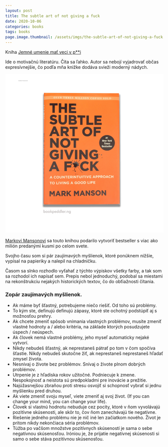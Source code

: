 ```yaml
---
layout: post
title: The subtle art of not giving a fuck
date: 2020-10-06
categories: books
tags: books
page.image.thumbnail: /assets/imgs/the-subtle-art-of-not-giving-a-fuck.jpg
---
```


Kniha [Jemné umenie mať veci v p**i](https://www.martinus.sk/?uItem=302044&gclid=CjwKCAjwzvX7BRAeEiwAsXExoxMlGax9P1sT_JbYHA6XeYUiIVbWKPOkben1Pl6tFzjl80l0DEhR8BoC9jMQAvD_BwE)

Ide o motivačnú literatúru. Číta sa ľahko. Autor sa nebojí vyjadrovať občas expresívnejšie, čo podľa mňa
knižke dodáva svieži moderný nádych.

![the-subtle-art-of-not-giving-a-fuck](/assets/imgs/the-subtle-art-of-not-giving-a-fuck.jpg)

[Markovi Mansonovi](https://markmanson.net) sa touto knihou podarilo vytvoriť bestseller s viac ako milión predanými kusmi po celom svete.

Svojho času som si pár zaujímavých myšlienok, ktoré ponúknem nižšie, vypísal na papieriky a nalepil na chladničku.

Časom sa slnko rozhodlo vyťahať z týchto výpiskov všetky farby, a tak som sa rozhodol ich napísať sem. 
Prepis nebol jednoduchý, podobal sa miestami na rekonštrukciu nejakých historických textov, čo do obťiažnosti čítania.


### Zopár zaujímavých myšlienok.

- Ak máme byť šťastný, potrebujeme niečo riešiť. Od toho sú problémy.
- To kým ste, definujú definujú zápasy, ktoré ste ochotný podstúpiť aj s možnosťou prehry.
- Ak chcete zmeniť spôsob vnímania vlastných problémov, musíte zmeniť vlastné hodnoty a / alebo kritéria, na základe ktorých posudzujete úspech / neúspech.
- Ak človek nemá vlastné problémy, jeho myseľ automaticky nejaké vytvorí.
- Nikdy nebudeš šťastný, ak neprestaneš pátrať po tom v čom spočíva šťastie. Nikdy nebudeš skutočne žiť, ak neprestaneš neprestaneš hľadať zmysel života.
- Nesnívaj o živote bez problémov. Snívaj o živote plnom dobrých problémov.
- Utrpenie je z hľadiska rokov užitočné. Podniecuje k zmene. Nespokojnosť a neistota sú predpokladmi pre inovácie a prežitie.
- Najúžasnejšou zbraňou proti stresu osvojiť si schopnosť vybrať si jednu myšlienku pred druhou.
- Ak viete zmeniť svoju myseľ, viete zmeniť aj svoj život. (If you can change your mind, you can change your life).
- Človek si vlastnú hodnotu nebuduje cez pocity, ktoré v ňom vyvolávajú pozitívne skúsenosti, ale skôr to, čov ňom zanechávajú tie negatívne.
- Riešenie jedného problému nie je nič iné len začiatkom nového. Život je pritom nikdy nekončiaca séria problémov.
- Túžba po vačšom množstve pozitívnych skúseností je sama o sebe negatívnou skúsenosťou. Iróniou je, že prijatie negatívnej skúsenosti si samo o sebe stáva pozitívnou skúsenosťou. 
